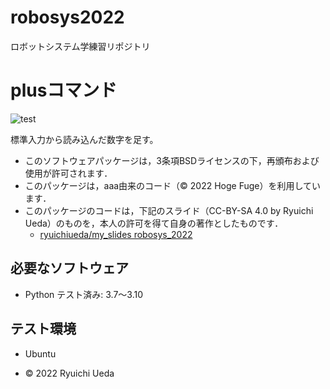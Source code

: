 # robosys2022
ロボットシステム学練習リポジトリ
# plusコマンド
![test](https://github.com/Setsu4/robosys2022/actions/workflows/test.yml/badge.svg)

標準入力から読み込んだ数字を足す。
  * このソフトウェアパッケージは，3条項BSDライセンスの下，再頒布および使用が許可されます．
  * このパッケージは，aaa由来のコード（© 2022 Hoge Fuge）を利用しています．
  * このパッケージのコードは，下記のスライド（CC-BY-SA 4.0 by Ryuichi Ueda）のものを，本人の許可を得て自身の著作としたものです．
      * [ryuichiueda/my_slides robosys_2022](https://github.com/ryuichiueda/my_slides/tree/master/robosys_2022)

## 必要なソフトウェア
* Python テスト済み: 3.7～3.10

## テスト環境
* Ubuntu

* © 2022 Ryuichi Ueda
